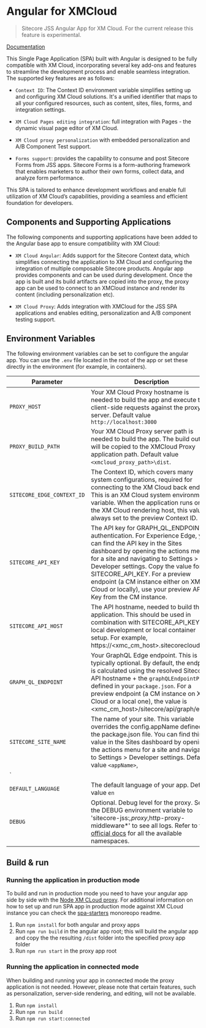 ﻿# Angular for XMCloud

> Sitecore JSS Angular App for XM Cloud. For the current release this feature is experimental.

[Documentation](<TODO>)

This Single Page Application (SPA) built with Angular is designed to be fully compatible with XM Cloud, incorporating several key add-ons and features to streamline the development process and enable seamless integration. The supported key features are as follows:

- `Context ID`: The Context ID environment variable simplifies setting up and configuring XM Cloud solutions. It's a unified identifier that maps to all your configured resources, such as content, sites, files, forms, and integration settings.

- `XM Cloud Pages editing integration`: full integration with Pages - the dynamic visual page editor of XM Cloud.

- `XM Cloud proxy personalization` with embedded personalization and A/B Component Test support.

- `Forms support`: provides the capability to consume and post Sitecore Forms from JSS apps. Sitecore Forms is a form-authoring framework that enables marketers to author their own forms, collect data, and analyze form performance.

This SPA is tailored to enhance development workflows and enable full utilization of XM Cloud’s capabilities, providing a seamless and efficient foundation for developers.

## Components and Supporting Applications

The following components and supporting applications have been added to the Angular base app to ensure compatibility with XM Cloud:

- `XM Cloud Angular`: Adds support for the Sitecore Context data, which simplifies connecting the application to XM Cloud and configuring the integration of multiple composable Sitecore products. Angular app provides components and can be used during development. Once the app is built and its build artifacts are copied into the proxy, the proxy app can be used to connect to an XMCloud instance and render its content (including personalization etc).

- `XM Cloud Proxy`: Adds integration with XMCloud for the JSS SPA applications and enables editing, personalization and A/B component testing support.

## Environment Variables

The following environment variables can be set to configure the angular app. You can use the `.env` file located in the root of the app or set these directly in the environment (for example, in containers).

| Parameter                              | Description                                                                                                                                |
| -------------------------------------- | ------------------------------------------------------------------------------------------------------------------------------------------ |
| `PROXY_HOST`                        | Your XM Cloud Proxy hostname is needed to build the app and execute the client-side requests against the proxy server. Default value `http://localhost:3000`                                                                                                                  |
| `PROXY_BUILD_PATH`                              | Your XM Cloud Proxy server path is needed to build the app. The build output will be copied to the XMCloud Proxy application path. Default value `<xmcloud_proxy_path>\dist`.
| `SITECORE_EDGE_CONTEXT_ID`                              | The Context ID, which covers many system configurations, required for connecting to the XM Cloud back end. This is an XM Cloud system environment variable. When the application runs on the XM Cloud rendering host, this value is always set to the preview Context ID.                   |
| `SITECORE_API_KEY`                              | The API key for GRAPH_QL_ENDPOINT authentication. For Experience Edge, you can find the API key in the Sites dashboard by opening the actions menu for a site and navigating to Settings > Developer settings. Copy the value for SITECORE_API_KEY. For a preview endpoint (a CM instance either on XM Cloud or locally), use your preview API Key from the CM instance.
| `SITECORE_API_HOST`                              | The API hostname, needed to build the application. This should be used in combination with SITECORE_API_KEY for local development or local container setup. For example, https://<xmc_cm_host>.sitecorecloud.io.                   |
| `GRAPH_QL_ENDPOINT`                              | Your GraphQL Edge endpoint. This is typically optional. By default, the endpoint is calculated using the resolved Sitecore API hostname + the `graphQLEndpointPath` defined in your `package.json`. For a preview endpoint (a CM instance on XM Cloud or a local one), the value is <xmc_cm_host>/sitecore/api/graph/edge.  |
| `SITECORE_SITE_NAME`                              | The name of your site. This variable overrides the config.appName defined in the package.json file. You can find this value in the Sites dashboard by opening the actions menu for a site and navigating to Settings > Developer settings. Default value `<appName>`,
`                  |
| `DEFAULT_LANGUAGE`                              | The default language of your app. Default value `en`                  |
| `DEBUG`                  | Optional. Debug level for the proxy. Set the DEBUG environment variable to 'sitecore-jss:*,proxy*,http-proxy-middleware*' to see all logs. Refer to the [official docs](https://doc.sitecore.com/xp/en/developers/hd/latest/sitecore-headless-development/debug-logging-in-jss-apps.html#namespaces) for all the available namespaces.

## Build & run

### Running the application in production mode

To build and run in production mode you need to have your angular app side by side with the [Node XM CLoud proxy](https://github.com/Sitecore/jss/tree/dev/packages/create-sitecore-jss/src/templates/node-xmcloud-proxy). For additional information on how to set up and run SPA app in production mode against XM CLoud instance you can check the [spa-starters](https://github.com/sitecorelabs/xmcloud-foundation-head/tree/main/headapps/spa-starter) monoreopo readme.

1. Run `npm install` for both angular and proxy apps
2. Run `npm run build` in the angular app root; this will build the angular app and copy the the resulting `/dist` folder into the specified proxy app folder
3. Run `npm run start` in the proxy app root

### Running the application in connected mode

When building and running your app in connected mode the proxy application is not needed. However, please note that certain features, such as personalization, server-side rendering, and editing, will not be available.

1. Run `npm install`
2. Run `npm run build`
3. Run `npm run start:connected`
